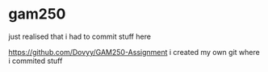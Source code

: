 # gam250

just realised that i had to commit stuff here

https://github.com/Dovyy/GAM250-Assignment i created my own git where i commited stuff
